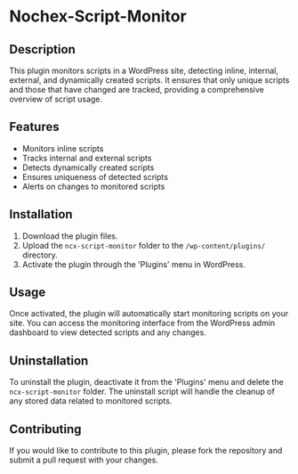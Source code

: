 # Nochex-Script-Monitor

## Description
This plugin monitors scripts in a WordPress site, detecting inline, internal, external, and dynamically created scripts. It ensures that only unique scripts and those that have changed are tracked, providing a comprehensive overview of script usage.

## Features
- Monitors inline scripts
- Tracks internal and external scripts
- Detects dynamically created scripts
- Ensures uniqueness of detected scripts
- Alerts on changes to monitored scripts

## Installation
1. Download the plugin files.
2. Upload the `ncx-script-monitor` folder to the `/wp-content/plugins/` directory.
3. Activate the plugin through the 'Plugins' menu in WordPress.

## Usage
Once activated, the plugin will automatically start monitoring scripts on your site. You can access the monitoring interface from the WordPress admin dashboard to view detected scripts and any changes.

## Uninstallation
To uninstall the plugin, deactivate it from the 'Plugins' menu and delete the `ncx-script-monitor` folder. The uninstall script will handle the cleanup of any stored data related to monitored scripts.

## Contributing
If you would like to contribute to this plugin, please fork the repository and submit a pull request with your changes.
